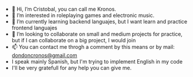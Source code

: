 - 👋 Hi, I’m Cristobal, you can call me Kronos.
- 👀 I’m interested in roleplaying games and electronic music.
- 🌱 I’m currently learning backend languajes, but I want learn and practice frontend languajes
- 💞️ I’m looking to collaborate on small and medium projects for practice, but if I can collaborate on a big project, I would join
- 📫 You can contact me throgh a comment by this means or by mail: dondoncronos@gmail.com
- I speak mainly Spanish, but I'm trying to implement English in my code
- I'll be very gratefull for any help you can give me.

<!---
dondoncronos/dondoncronos is a ✨ special ✨ repository because its `README.md` (this file) appears on your GitHub profile.
You can click the Preview link to take a look at your changes.
--->
